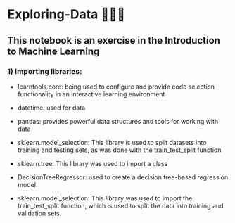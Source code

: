 # Exploring-Data 👩🏻‍💻

## This notebook is an exercise in the Introduction to Machine Learning

### 1) Importing libraries: 
- learntools.core: being used to configure and provide code selection functionality in an interactive learning environment
  
- datetime: used for data
  
- pandas: provides powerful data structures and tools for working with data
  
- sklearn.model_selection: This library is used to split datasets into training and testing sets, as was done with the train_test_split function

- sklearn.tree: This library was used to import a class

- DecisionTreeRegressor: used to create a decision tree-based regression model.

- sklearn.model_selection: This library was used to import the train_test_split function, which is used to split the data into training and validation sets.
